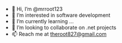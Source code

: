 - 👋 Hi, I’m @mrroot123
- 👀 I’m interested in software development
- 🌱 I’m currently learning ...
- 💞️ I’m looking to collaborate on .net projects
- 📫 Reach me at theroot827@gmail.com

<!---
mrroot123/mrroot123 is a ✨ special ✨ repository because its `README.md` (this file) appears on your GitHub profile.
You can click the Preview link to take a look at your changes.
--->
